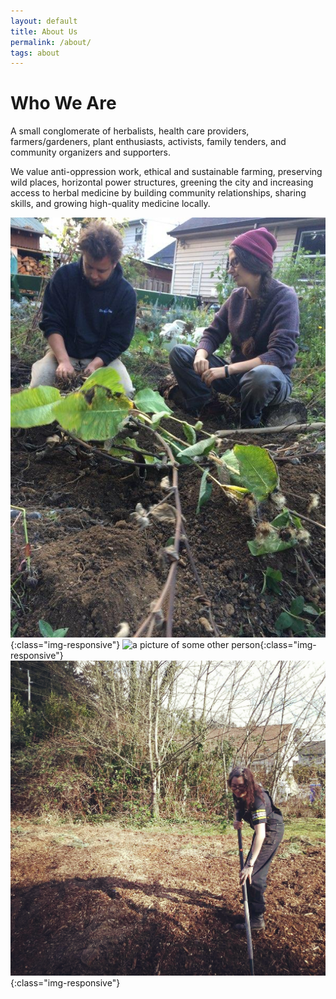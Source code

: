 ```yaml
---
layout: default
title: About Us
permalink: /about/
tags: about
---
```

# Who We Are

A small conglomerate of herbalists, health care providers, farmers/gardeners, plant enthusiasts, activists, family tenders, and community organizers and supporters.

We value anti-oppression work, ethical and sustainable farming, preserving wild places, horizontal power structures, greening the city and increasing access to herbal medicine by building community relationships, sharing skills, and growing high-quality medicine locally.

![a picture of some people](/images/sprout.jpg){:class="img-responsive"}
![a picture of some other person](/images/pot.jpg){:class="img-responsive"}
![a picture of another person yet](/images/rake.jpg){:class="img-responsive"}
